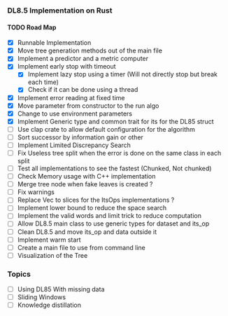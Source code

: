 ### DL8.5 Implementation on Rust


#### TODO Road Map

- [x] Runnable Implementation
- [x] Move tree generation methods out of the main file
- [x] Implement a predictor and a metric computer
- [x] Implement early stop with timeout
  - [x] Implement lazy stop using a timer (Will not directly stop but break each time)
  - [x] Check if it can be done using a thread
- [x] Implement error reading at fixed time
- [x] Move parameter from constructor to the run algo
- [x] Change to use environment parameters
- [x] Implement Generic type and common trait for its for the DL85 struct
- [ ] Use clap crate to allow default configuration for the algorithm
- [ ] Sort successor by information gain or other
- [ ] Implement Limited Discrepancy Search
- [ ] Fix Useless tree split when the error is done on the same class in each split
- [ ] Test all implementations to see the fastest (Chunked, Not chunked)
- [ ] Check Memory usage with C++ implementation
- [ ] Merge tree node when fake leaves is created ?
- [ ] Fix warnings
- [ ] Replace Vec to slices for the ItsOps implementations ?
- [ ] Implement lower bound to reduce the space search
- [ ] Implement the valid words and limit trick to reduce computation
- [ ] Allow DL8.5 main class to use generic types for dataset and its_op
- [ ] Clean DL8.5 and move its_op and data outside it
- [ ] Implement warm start
- [ ] Create a main file to use from command line
- [ ] Visualization of the Tree

### Topics

- [ ] Using DL85 With missing data
- [ ] Sliding Windows
- [ ] Knowledge distillation
